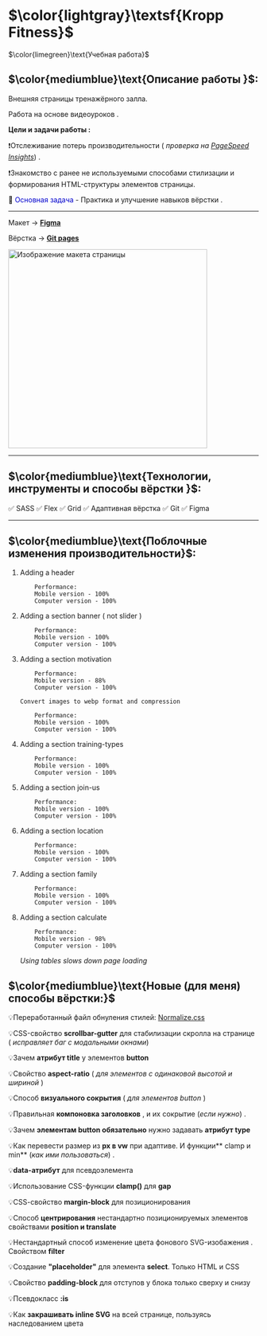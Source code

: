 # $\color{lightgray}\textsf{Kropp Fitness}$

$\color{limegreen}\text{Учебная работа}$

## $\color{mediumblue}\text{Описание работы }$:

Внешняя страницы тренажёрного залла.

Работа на основе видеоуроков .

**Цели и задачи работы :**

❗Отслеживание потерь производительности ( _проверка на [PageSpeed Insights](https://pagespeed.web.dev/)_) .

❗Знакомство с ранее не используемыми способами стилизации и формирования HTML-структуры элементов страницы.

🎯 <span style="color:mediumblue">Основная задача</span> - Практика и улучшение навыков вёрстки .

---

Макет -> [**Figma**](<https://www.figma.com/design/m3lT3GF4mUgEBaU3qysyeu/10%2B-Free-Web-UI-designs-(Community)?node-id=0-1&p=f&t=mcusH9lsNWI7Jc1D-0>)

Вёрстка -> [**Git pages**](https://artiom-work.github.io/kropp-crossfit/)

<img src="images/website/preview-readme-image.jpg" width="400" alt="Изображение макета страницы">

---

## $\color{mediumblue}\text{Технологии, инструменты и способы вёрстки }$:

✅ SASS
✅ Flex
✅ Grid
✅ Адаптивная вёрстка
✅ Git
✅ Figma

---

## $\color{mediumblue}\text{Поблочные изменения производительности}$:

1.  Adding a header

        	Performance:
        	Mobile version - 100%
        	Computer version - 100%

2.  Adding a section banner ( not slider )

        	Performance:
        	Mobile version - 100%
        	Computer version - 100%

3.  Adding a section motivation

        	Performance:
        	Mobile version - 88%
        	Computer version - 100%

        Convert images to webp format and compression

            Performance:
        	Mobile version - 100%
        	Computer version - 100%

4.  Adding a section training-types

        	Performance:
        	Mobile version - 100%
        	Computer version - 100%

5.  Adding a section join-us

        	Performance:
        	Mobile version - 100%
        	Computer version - 100%

6.  Adding a section location

        	Performance:
        	Mobile version - 100%
        	Computer version - 100%

7.  Adding a section family

        	Performance:
        	Mobile version - 100%
        	Computer version - 100%

8.  Adding a section calculate

        	Performance:
        	Mobile version - 98%
        	Computer version - 100%

    _Using tables slows down page loading_

## $\color{mediumblue}\text{Новые (для меня) способы вёрстки:}$

💡Переработанный файл обнуления стилей: [Normalize.css](https://raw.githubusercontent.com/aleksanderlamkov/css-normalize/main/index.css)

💡CSS-свойство **scrollbar-gutter** для стабилизации скролла на странице ( _исправляет баг с модальными окнами_)

💡Зачем **атрибут title** у элементов **button**

💡Свойство **aspect-ratio** ( _для элементов с одинаковой высотой и шириной_ )

💡Способ **визуального сокрытия** ( _для элементов button_ )

💡Правильная **компоновка заголовков** , и их сокрытие (_если нужно_) .

💡Зачем **элементам button обязательно** нужно задавать **атрибут type**

💡Как перевести размер из **px в vw** при адаптиве. И функции** clamp и min** (_как ими пользоваться_) .

💡**data-атрибут** для псевдоэлемента

💡Использование CSS-функции **clamp()** для **gap**

💡CSS-cвойство **margin-block** для позиционирования

💡Способ **центрирования** нестандартно позиционируемых элементов свойствами **position и translate**

💡Нестандартный способ изменение цвета фонового SVG-изобажения . Свойством **filter**

💡Создание **"placeholder"** для элемента **select**. Только HTML и CSS

💡Свойство **padding-block** для отступов у блока только сверху и снизу

💡Псевдокласс **:is**

💡Как **закрашивать inline SVG** на всей странице, пользуясь наследованием цвета
